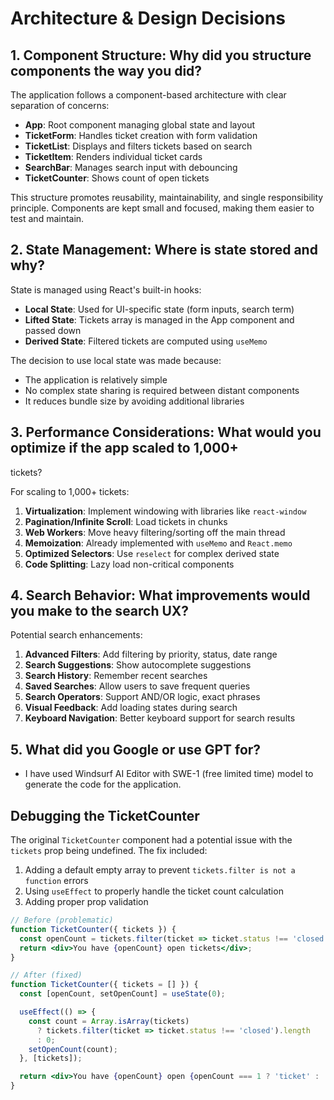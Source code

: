 # Architecture & Design Decisions

## 1. Component Structure: Why did you structure components the way you did?

The application follows a component-based architecture with clear separation of concerns:

- **App**: Root component managing global state and layout
- **TicketForm**: Handles ticket creation with form validation
- **TicketList**: Displays and filters tickets based on search
- **TicketItem**: Renders individual ticket cards
- **SearchBar**: Manages search input with debouncing
- **TicketCounter**: Shows count of open tickets

This structure promotes reusability, maintainability, and single responsibility principle. Components are kept small and focused, making them easier to test and maintain.

## 2. State Management: Where is state stored and why?

State is managed using React's built-in hooks:

- **Local State**: Used for UI-specific state (form inputs, search term)
- **Lifted State**: Tickets array is managed in the App component and passed down
- **Derived State**: Filtered tickets are computed using `useMemo`

The decision to use local state was made because:
- The application is relatively simple
- No complex state sharing is required between distant components
- It reduces bundle size by avoiding additional libraries

## 3. Performance Considerations: What would you optimize if the app scaled to 1,000+
tickets?

For scaling to 1,000+ tickets:

1. **Virtualization**: Implement windowing with libraries like `react-window`
2. **Pagination/Infinite Scroll**: Load tickets in chunks
3. **Web Workers**: Move heavy filtering/sorting off the main thread
4. **Memoization**: Already implemented with `useMemo` and `React.memo`
5. **Optimized Selectors**: Use `reselect` for complex derived state
6. **Code Splitting**: Lazy load non-critical components

## 4. Search Behavior: What improvements would you make to the search UX?

Potential search enhancements:

1. **Advanced Filters**: Add filtering by priority, status, date range
2. **Search Suggestions**: Show autocomplete suggestions
3. **Search History**: Remember recent searches
4. **Saved Searches**: Allow users to save frequent queries
5. **Search Operators**: Support AND/OR logic, exact phrases
6. **Visual Feedback**: Add loading states during search
7. **Keyboard Navigation**: Better keyboard support for search results

## 5. What did you Google or use GPT for?

- I have used Windsurf AI Editor with SWE-1 (free limited time) model to generate the code for the application.

## Debugging the TicketCounter

The original `TicketCounter` component had a potential issue with the `tickets` prop being undefined. The fix included:

1. Adding a default empty array to prevent `tickets.filter is not a function` errors
2. Using `useEffect` to properly handle the ticket count calculation
3. Adding proper prop validation

```jsx
// Before (problematic)
function TicketCounter({ tickets }) {
  const openCount = tickets.filter(ticket => ticket.status !== 'closed').length;
  return <div>You have {openCount} open tickets</div>;
}

// After (fixed)
function TicketCounter({ tickets = [] }) {
  const [openCount, setOpenCount] = useState(0);

  useEffect(() => {
    const count = Array.isArray(tickets) 
      ? tickets.filter(ticket => ticket.status !== 'closed').length 
      : 0;
    setOpenCount(count);
  }, [tickets]);

  return <div>You have {openCount} open {openCount === 1 ? 'ticket' : 'tickets'}</div>;
}
```
